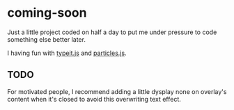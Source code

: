 # coming-soon
Just a little project coded on half a day to put me under pressure to code something else better later.

I having fun with [typeit.js](https://github.com/alexmacarthur/typeit) and [particles.js](https://github.com/VincentGarreau/particles.js/).

## TODO
For motivated people, I recommend adding a little dysplay none on overlay's content when it's closed to avoid this overwriting text effect.
